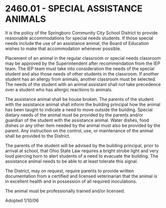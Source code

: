 2460.01 - SPECIAL ASSISTANCE ANIMALS
====================================

It is the policy of the Springboro Community City School District to
provide reasonable accommodations for special needs students. If those
special needs include the use of an assistance animal, the Board of
Education wishes to make that accommodation whenever possible.

Placement of an animal in the regular classroom or special needs
classroom may be approved by the Superintendent after recommendation
from the IEP team. The IEP team must take into consideration the needs
of the special student and also those needs of other students in the
classroom. If another student has an allergy from animals, another
classroom must be selected. The needs of the student with an animal
assistant shall not take precedence over a student who has allergic
reactions to animals.

The assistance animal shall be house broken. The parents of the student
with the assistance animal shall inform the building principal how the
animal has been taught to indicate a need to move outside the building.
Special dietary needs of the animal must be provided by the parents
and/or guardian of the student with the assistance animal. Water dishes,
food dishes or any other item needed by the animal must also be provided
by the parent. Any instruction on the control, use, or maintenance of
the animal shall be provided to the District.

The parents of the student will be advised by the building principal,
prior to arrival at school, that Ohio State Law requires a bright strobe
light and very loud piercing horn to alert students of a need to
evacuate the building. The assistance animal needs to be able to at
least tolerate this signal.

The District, may on request, require parents to provide written
documentation from a certified and licensed veterinarian that the animal
is in excellent health and in possession of all required inoculations.

The animal must be professionally trained and/or licensed.

Adopted 1/10/06
